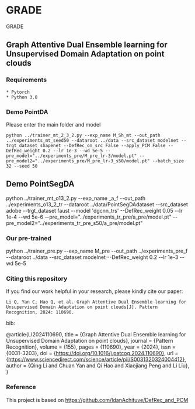 # GRADE
GRADE
## Graph Attentive Dual Ensemble learning for Unsupervised Domain Adaptation on point clouds
### Requirements

    * Pytorch 
    * Python 3.8

### Demo PointDA

Please enter the main folder and model

    python ../trainer_mt_2_3_2.py --exp_name M_Sh_mt --out_path ../experiments_mt_seed50 --dataroot ../data --src_dataset modelnet --trgt_dataset shapenet --DefRec_on_src False --apply_PCM False --DefRec_weight 0.2 --lr 1e-3 --wd 5e-5 --pre_model="../experiments_pre/M_pre_lr-3/model.pt" --pre_model2="../experiments_pre/M_pre_lr-3_s50/model.pt" --batch_size 32 --seed 50

## Demo PointSegDA

python ../trainer_mt_o13_2.py --exp_name _a_f --out_path ../experiments_o13_2_tr --dataroot ../data/PointSegDAdataset --src_dataset adobe --trgt_dataset faust --model 'dgcnn_trs' --DefRec_weight 0.05 --lr 1e-4 --wd 5e-6 --pre_model="../experiments_tr_pre/a_pre/model.pt" --pre_model2="../experiments_tr_pre_s50/a_pre/model.pt" 


### Our pre-trained 
python ../trainer_pre.py --exp_name M_pre --out_path ../experiments_pre_f --dataroot ../data --src_dataset modelnet --DefRec_weight 0.2 --lr 1e-3 --wd 5e-5

### Citing this repository

If you find our work helpful in your research, please kindly cite our paper:

    Li Q, Yan C, Hao Q, et al. Graph Attentive Dual Ensemble learning for Unsupervised Domain Adaptation on point clouds[J]. Pattern Recognition, 2024: 110690.
   
 bib:
   
@article{LI2024110690,
title = {Graph Attentive Dual Ensemble learning for Unsupervised Domain Adaptation on point clouds},
journal = {Pattern Recognition},
volume = {155},
pages = {110690},
year = {2024},
issn = {0031-3203},
doi = {https://doi.org/10.1016/j.patcog.2024.110690},
url = {https://www.sciencedirect.com/science/article/pii/S0031320324004412},
author = {Qing Li and Chuan Yan and Qi Hao and Xiaojiang Peng and Li Liu},
}
### Reference
This project is based on https://github.com/IdanAchituve/DefRec_and_PCM
